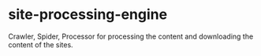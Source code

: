 site-processing-engine
======================

Crawler, Spider, Processor for processing the content and downloading the content of the sites.
